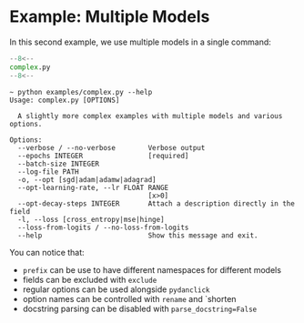 # Example: Multiple Models

In this second example, we use multiple models in a single command:

```python
--8<--
complex.py
--8<--
```

```shell
~ python examples/complex.py --help
Usage: complex.py [OPTIONS]

  A slightly more complex examples with multiple models and various options.

Options:
  --verbose / --no-verbose        Verbose output
  --epochs INTEGER                [required]
  --batch-size INTEGER
  --log-file PATH
  -o, --opt [sgd|adam|adamw|adagrad]
  --opt-learning-rate, --lr FLOAT RANGE
                                  [x>0]
  --opt-decay-steps INTEGER       Attach a description directly in the field
  -l, --loss [cross_entropy|mse|hinge]
  --loss-from-logits / --no-loss-from-logits
  --help                          Show this message and exit.

```

You can notice that:

- `prefix` can be use to have different namespaces for different models
- fields can be excluded with `exclude`
- regular options can be used alongside `pydanclick`
- option names can be controlled with `rename` and `shorten
- docstring parsing can be disabled with `parse_docstring=False`
